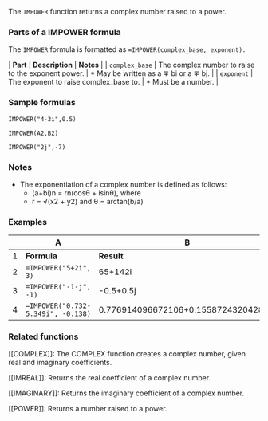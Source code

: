 The `IMPOWER` function returns a complex number raised to a power.

### Parts of a IMPOWER formula

The `IMPOWER` formula is formatted as `=IMPOWER(complex_base, exponent).`

| **Part** | **Description** | **Notes** |
| `complex_base` | The complex number to raise to the exponent power. | * May be written as a ∓ bi or a ∓ bj. |
| `exponent` | The exponent to raise complex\_base to. | * Must be a number. |

### Sample formulas

`IMPOWER("4-3i",0.5)`

`IMPOWER(A2,B2)`

`IMPOWER("2j",-7)`



### Notes

* The exponentiation of a complex number is defined as follows:
  + (a+bi)n = rn(cosθ + isinθ), where
  + r = √(x2 + y2) and θ = arctan(b/a)

### Examples

|  | A | B |
| --- | --- | --- |
| 1 | **Formula** | **Result** |
| 2 | `=IMPOWER("5+2i", 3)` | 65+142i |
| 3 | `=IMPOWER("-1-j", -1)` | -0.5+0.5j |
| 4 | `=IMPOWER("0.732-5.349i", -0.138)` | 0.776914096672106+0.155872432042838i |

### Related functions

[[COMPLEX]]: The COMPLEX function creates a complex number, given real and imaginary coefficients.

[[IMREAL]]: Returns the real coefficient of a complex number.

[[IMAGINARY]]: Returns the imaginary coefficient of a complex number.

[[POWER]]: Returns a number raised to a power.